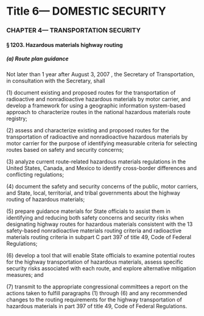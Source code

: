 
# Title 6— DOMESTIC SECURITY
### CHAPTER 4— TRANSPORTATION SECURITY
#### § 1203. Hazardous materials highway routing
##### (a) Route plan guidance

Not later than 1 year after August 3, 2007 , the Secretary of Transportation, in consultation with the Secretary, shall

(1) document existing and proposed routes for the transportation of radioactive and nonradioactive hazardous materials by motor carrier, and develop a framework for using a geographic information system-based approach to characterize routes in the national hazardous materials route registry;

(2) assess and characterize existing and proposed routes for the transportation of radioactive and nonradioactive hazardous materials by motor carrier for the purpose of identifying measurable criteria for selecting routes based on safety and security concerns;

(3) analyze current route-related hazardous materials regulations in the United States, Canada, and Mexico to identify cross-border differences and conflicting regulations;

(4) document the safety and security concerns of the public, motor carriers, and State, local, territorial, and tribal governments about the highway routing of hazardous materials;

(5) prepare guidance materials for State officials to assist them in identifying and reducing both safety concerns and security risks when designating highway routes for hazardous materials consistent with the 13 safety-based nonradioactive materials routing criteria and radioactive materials routing criteria in subpart C part 397 of title 49, Code of Federal Regulations;

(6) develop a tool that will enable State officials to examine potential routes for the highway transportation of hazardous materials, assess specific security risks associated with each route, and explore alternative mitigation measures; and

(7) transmit to the appropriate congressional committees a report on the actions taken to fulfill paragraphs (1) through (6) and any recommended changes to the routing requirements for the highway transportation of hazardous materials in part 397 of title 49, Code of Federal Regulations.
